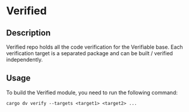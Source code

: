 # Verified

## Description

Verified repo holds all the code verification for the Verifiable base. Each verification target is a separated package and can be built / verified independently.

## Usage

To build the Verified module, you need to run the following command:

```shell
cargo dv verify --targets <target1> <target2> ...
```
